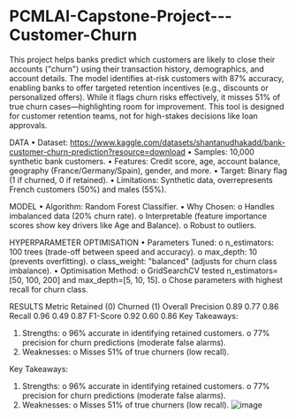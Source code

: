 # PCMLAI-Capstone-Project---Customer-Churn

This project helps banks predict which customers are likely to close their accounts ("churn") using their transaction history, demographics, and account details. The model identifies at-risk customers with 87% accuracy, enabling banks to offer targeted retention incentives (e.g., discounts or personalized offers). While it flags churn risks effectively, it misses 51% of true churn cases—highlighting room for improvement. This tool is designed for customer retention teams, not for high-stakes decisions like loan approvals.

DATA
•	Dataset: https://www.kaggle.com/datasets/shantanudhakadd/bank-customer-churn-prediction?resource=download
•	Samples: 10,000 synthetic bank customers.
•	Features: Credit score, age, account balance, geography (France/Germany/Spain), gender, and more.
•	Target: Binary flag (1 if churned, 0 if retained).
•	Limitations: Synthetic data, overrepresents French customers (50%) and males (55%).

MODEL
•	Algorithm: Random Forest Classifier.
•	Why Chosen:
o	Handles imbalanced data (20% churn rate).
o	Interpretable (feature importance scores show key drivers like Age and Balance).
o	Robust to outliers.

HYPERPARAMETER OPTIMISATION
•	Parameters Tuned:
o	n_estimators: 100 trees (trade-off between speed and accuracy).
o	max_depth: 10 (prevents overfitting).
o	class_weight: "balanced" (adjusts for churn class imbalance).
•	Optimisation Method:
o	GridSearchCV tested n_estimators=[50, 100, 200] and max_depth=[5, 10, 15].
o	Chose parameters with highest recall for churn class.

RESULTS
Metric	Retained (0)	Churned (1)	Overall
Precision	0.89	0.77	0.86
Recall	0.96	0.49	0.87
F1-Score	0.92	0.60	0.86
Key Takeaways:
1.	Strengths:
o	96% accurate in identifying retained customers.
o	77% precision for churn predictions (moderate false alarms).
2.	Weaknesses:
o	Misses 51% of true churners (low recall).

Key Takeaways:
1.	Strengths:
o	96% accurate in identifying retained customers.
o	77% precision for churn predictions (moderate false alarms).
2.	Weaknesses:
o	Misses 51% of true churners (low recall).
![image](https://github.com/user-attachments/assets/e24dbe00-205f-4751-be09-2302570fa50f)

